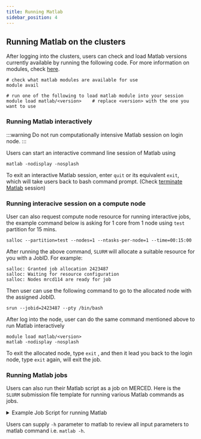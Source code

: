 ```yaml
---
title: Running Matlab
sidebar_position: 4
---
```

## Running Matlab on the clusters 
After logging into the clusters, users can check and load Matlab versions currently available by running the following code. For more information on modules, check [here](../HPC-clusters/campus-clusters.md/#global-modules-on-pinnacles-and-merced).
```
# check what matlab modules are available for use
module avail

# run one of the following to load matlab module into your session
module load matlab/<version>    # replace <version> with the one you want to use
```
### Running Matlab interactively
:::warning
Do not run computationally intensive Matlab session on login node.
:::

Users can start an interactive command line session of Matlab using
```
matlab -nodisplay -nosplash
```

To exit an interactive Matlab session, enter `quit` or its equivalent `exit`, which will take users back to bash command prompt. (Check [terminate Matlab](https://www.mathworks.com/help/matlab/ref/quit.html) session)

### Running interacive session on a compute node

User can also request compute node resource for running interactive jobs, the example command below is asking for 1 core from 1 node using `test` partition for 15 mins. 
```
salloc --partition=test --nodes=1 --ntasks-per-node=1 --time=00:15:00
```
After running the above command, `SLURM` will allocate a suitable resource for you with a JobID. For example:
```
salloc: Granted job allocation 2423487
salloc: Waiting for resource configuration
salloc: Nodes mrcd114 are ready for job
```

Then user can use the following command to go to the allocated node with the assigned JobID.
```
srun --jobid=2423487 --pty /bin/bash
```
After log into the node, user can do the same command mentioned above to run Matlab interactively
```
module load matlab/<version>
matlab -nodisplay -nosplash
```
To exit the allocated node, type `exit` , and then it lead you back to the login node, type `exit` again, will exit the job.

### Running Matlab jobs

Users can also run their Matlab script as a job on MERCED. Here is the `SLURM` submission file template for running various Matlab commands as jobs.
<details>
<summary> Example Job Script for running Matlab </summary>

```bash
#! /bin/bash

#SBATCH --nodes=1
#SBATCH --ntasks=10    # users could ask a max of 20 or 24 cores per node depending on MERCED hardware configuration
#SBATCH -p test 
#SBATCH -M merced #This line is needed if running on Merced Cluster
#SBATCH --mem=0  #This will use entire node memory
#SBATCH --time=0-00:15:00     # 15 minutes
#SBATCH --output=regular.stdout
#SBATCH --job-name=test
#SBATCH --export=ALL


module load matlab/r2021b  # OR module load matlab/matlab_2018b
# example 1
matlab -nodisplay -nodesktop -nosplash -r "ver; exit;"

# example 2
matlab -nodisplay -nodesktop -nosplash -r "license('test', 'optimization_toolbox'); exit;"

# example 3
matlab -nodisplay -nodesktop -nosplash -logfile /path/to/test_matlab.log < test_matlab.m
```
</details>

Users can supply `-h` parameter to matlab to review all input parameters to matlab command i.e. `matlab -h`.

